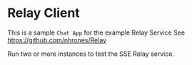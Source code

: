 # Relay Client

This is a sample `Chat App` for the example Relay Service
See https://github.com/nhrones/Relay

Run two or more instances to test the SSE Relay service.